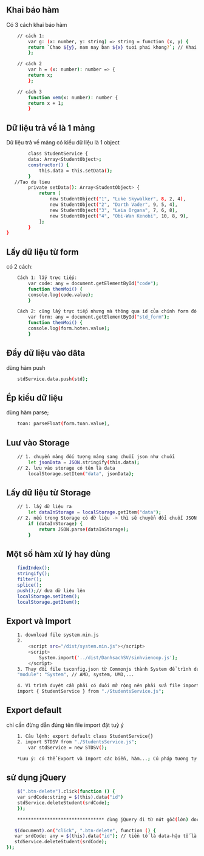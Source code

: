 ## Khai báo hàm

Có 3 cách khai báo hàm

```bash
    // cách 1:
        var g: (x: number, y: string) => string = function (x, y) {
        return `Chao ${y}, nam nay ban ${x} tuoi phai khong?`; // Khai bao truoc sau do moi dinh nghia
        };

    // cách 2
        var h = (x: number): number => {
        return x;
        };

    // cách 3
        function xem(x: number): number {
        return x + 1;
        }
```

## Dữ liệu trả về là 1 mảng

Dữ liệu trả về mảng có kiểu dữ liệu là 1 object

```bash
        class StudentService {
        data: Array<StudentObject>;
        constructor() {
            this.data = this.setData();
        }
   //Tao du lieu
        private setData(): Array<StudentObject> {
            return [
                new StudentObject("1", "Luke Skywalker", 8, 2, 4),
                new StudentObject("2", "Darth Vader", 9, 5, 4),
                new StudentObject("3", "Leia Organa", 7, 6, 8),
                new StudentObject("4", "Obi-Wan Kenobi", 10, 8, 9),
            ];
        }
}
```

## Lấy dữ liệu từ form

có 2 cách:

```bash
    Cách 1: lấy trực tiếp:
        var code: any = document.getElementById("code");
        function themMoi() {
        console.log(code.value);
        }

    Cách 2: cũng lấy trực tiếp nhưng mà thông qua id của chính form đó
        var form: any = document.getElementById("std_form");
        function themMoi() {
        console.log(form.hoten.value);
        }
```

## Đẩy dữ liệu vào dâta

dùng hàm push

```bash
    stdService.data.push(std);
```

## Ép kiểu dữ liệu

dùng hàm parse;

```bash
    toan: parseFloat(form.toan.value),
```

## Luư vào Storage

```bash
    // 1. chuyển mảng đối tượng mảng sang chuỗi json như chuỗi
        let jsonData = JSON.stringify(this.data);
    // 2. lưu vào storage có tên là data
        localStorage.setItem("data", jsonData);
```

## Lấy dữ liệu từ Storage

```bash
    // 1. lấy dữ liệu ra
        let dataInStorage = localStorage.getItem("data");
    // 2. nếu trong Storage có dữ liệu -> thì sẽ chuyển đổi chuỗi JSON sang lại Object
        if (dataInStorage) {
            return JSON.parse(dataInStorage);
        }
```

## Một số hàm xử lý hay dùng

```bash
    findIndex();
    stringify();
    filter();
    splice();
    push();// đưa dữ liệu lên
    localStorage.setItem();
    localStorage.getItem();
```

## Export và Import

```bash
    1. download file system.min.js
    2.
        <script src="/dist/system.min.js"></script>
        <script>
            System.import('../dist/DanhsachSV/sinhvienoop.js');
        </script>
    3. Thay đổi file tsconfig.json từ Commonjs thành System để trình duyệt biên dịch đúng
    "module": "System", // AMD, system, UMD,...

    4. Vì trình duyệt cần phải có đuôi mở rộng nên phải sửa file import có đuôi .js
    import { StudentService } from "./StudentsService.js";
```

## Export default

chỉ cần đừng dẫn đúng tên file import đặt tuỳ ý

```bash
    1. Câu lệnh: export default class StudentService{}
    2. import STDSV from "./StudentsService.js";
        var stdService = new STDSV();

    *Lưu ý: có thể Export và Import các biến, hàm...; Cú pháp tương tự Export và Import các class
```

## sử dụng jQuery

```bash
    $(".btn-delete").click(function () {
    var srdCode:string = $(this).data("id")
    stdService.deleteStudent(srdCode);
    });

    ******************************** dùng jQuery đi từ nút gốc(lớn) document để đảm bảo html đc load trước khi thực hiện 1 sự kiên nào đó

   $(document).on("click", ".btn-delete", function () {
   var srdCode: any = $(this).data("id"); // tiền tố là data-hậu tố là id
   stdService.deleteStudent(srdCode);
});
```
